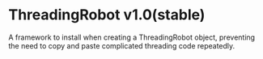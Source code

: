 # ThreadingRobot v1.0(stable)
A framework to install when creating a ThreadingRobot object, preventing the need to copy and paste complicated threading code repeatedly.
